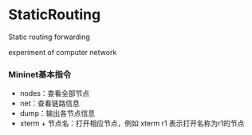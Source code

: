 # StaticRouting
Static routing forwarding 

experiment of computer network

### Mininet基本指令
* nodes：查看全部节点
* net：查看链路信息
* dump：输出各节点信息
* xterm + 节点名：打开相应节点，例如 xterm r1 表示打开名称为r1的节点
